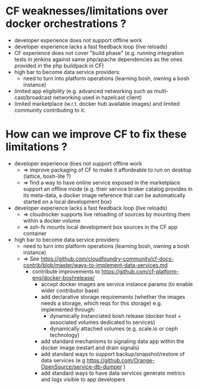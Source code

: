 

# CF weaknesses/limitations over docker orchestrations ?

* developer experience does not support offline work
* developer experience lacks a fast feedback loop (live reloads)
* CF experience does not cover "build phase" (e.g. running integration tests in jenkins against same php/apache dependencies as the ones provided in the php buildpack in CF)
* high bar to become data service providers:
   * need to turn into platform operations (learning bosh, owning a bosh instance)
* limited app eligibility (e.g. advanced networking such as multi-cast/broadcast networking used in hazelcast client)
* limited marketplace (w.r.t. docker hub available images) and limited community contributing to it.

# How can we improve CF to fix these limitations ?

* developer experience does not support offline work
   * => improve packaging of CF to make it affordeable to run on desktop (lattice, bosh-lite ?)
   * => find a way to have online service exposed in the marketplace support an offline mode (e.g. their service broker catalog provides in its meta-data, a docker image reference that can be automatically started on a local development box)
* developer experience lacks a fast feedback loop (live reloads)
   * => cloudrocker supports live reloading of sources by mounting them within a docker volume
   * => ssh-fs mounts local development box sources in the CF app container
* high bar to become data service providers:
   * need to turn into platform operations (learning bosh, owning a bosh instance)
   * => See https://github.com/cloudfoundry-community/cf-docs-contrib/blob/master/ways-to-implement-data-services.md
      * contribute improvements to https://github.com/cf-platform-eng/docker-boshrelease/
         * accept docker images are service instance params (to enable wider contributor base)
         * add declarative storage requirements (whether the images needs a storage, which reqs for this storage) e.g. implemented through:
            * dynamically instanciated bosh release (docker host + associated volumes dedicated to services)
            * dynamically attached volumes (e.g. scale.io or ceph technology)
         * add standard mechanisms to signaling data app within the docker image (restart and drain signals)
         * add standard ways to support backup/snapshot/restore of data services (e.g https://github.com/Orange-OpenSource/service-db-dumper )
         * add standard ways to have data services generate metrics and logs visible to app developers

   


